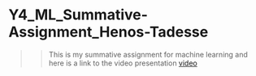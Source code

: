 # Y4_ML_Summative-Assignment_Henos-Tadesse

>> This is my summative  assignment for machine learning and here is a link to the  video presentation [video](https://drive.google.com/file/d/1sx8_LUJxvybyfq7Q8BpSJd836wKDgy8T/view?usp=sharing)
